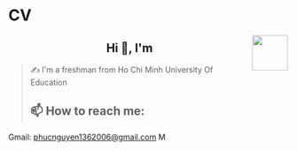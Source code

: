 # CV
<!-- <img align="right" width="400" src="https://github.githubassets.com/images/modules/profile/profile-first-repo.svg" /> -->
<!-- <img align="right" width="64" src="https://img.icons8.com/color/48/vietnam-circular.png" /> -->
<img align="right" width="64" src="https://github.com/TienNHM.png" />
<h2 align="center">Hi 👋, I'm </h2>
<p align="center">
</p>

> ✍ I'm a freshman from Ho Chi Minh University Of Education
> ## 📫 How to reach me:
Gmail: phucnguyen1362006@gmail.com
M
